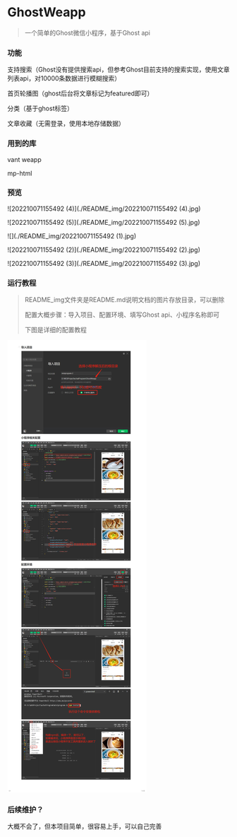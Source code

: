 # GhostWeapp
> 一个简单的Ghost微信小程序，基于Ghost api

### 功能

支持搜索（Ghost没有提供搜索api，但参考Ghost目前支持的搜索实现，使用文章列表api，对10000条数据进行模糊搜索）

首页轮播图（ghost后台将文章标记为featured即可）

分类（基于ghost标签）

文章收藏（无需登录，使用本地存储数据）

### 用到的库

vant weapp

mp-html

### 预览

![202210071155492 (4)](./README_img/202210071155492 (4).jpg)

![202210071155492 (5)](./README_img/202210071155492 (5).jpg)

![](./README_img/202210071155492 (1).jpg)

![202210071155492 (2)](./README_img/202210071155492 (2).jpg)

![202210071155492 (3)](./README_img/202210071155492 (3).jpg)





### 运行教程

> README_img文件夹是README.md说明文档的图片存放目录，可以删除
>
> 配置大概步骤：导入项目、配置环境、填写Ghost api、小程序名称即可
>
> 下图是详细的配置教程

![c8c6d51df7e8db6bdca703e08ff0cf0](./README_img/c8c6d51df7e8db6bdca703e08ff0cf0.jpg)

### 后续维护？

大概不会了，但本项目简单，很容易上手，可以自己完善
